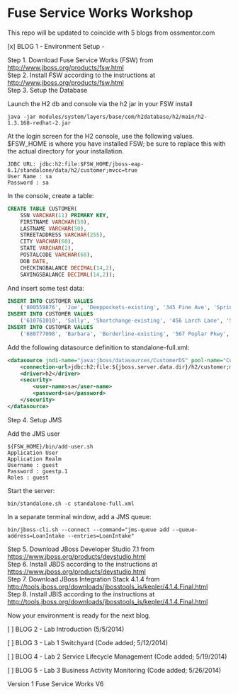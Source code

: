 Fuse Service Works Workshop
===========================

This repo will be updated to coincide with 5 blogs from ossmentor.com

[x] BLOG 1 - Environment Setup - 

Step 1. Download Fuse Service Works (FSW) from http://www.jboss.org/products/fsw.html  
Step 2. Install FSW according to the instructions at http://www.jboss.org/products/fsw.html  
Step 3. Setup the Database  
  
Launch the H2 db and console via the h2 jar in your FSW install  
```
java -jar modules/system/layers/base/com/h2database/h2/main/h2-1.3.168-redhat-2.jar  
```
At the login screen for the H2 console, use the following values. $FSW_HOME is where you have installed FSW; be sure to replace this with the actual directory for your installation.  
```
JDBC URL: jdbc:h2:file:$FSW_HOME/jboss-eap-6.1/standalone/data/h2/customer;mvcc=true  
User Name : sa  
Password : sa  
```
In the console, create a table:  
```sql
CREATE TABLE CUSTOMER(  
    SSN VARCHAR(11) PRIMARY KEY,  
    FIRSTNAME VARCHAR(50),  
    LASTNAME VARCHAR(50),  
    STREETADDRESS VARCHAR(255),  
    CITY VARCHAR(60),  
    STATE VARCHAR(2),  
    POSTALCODE VARCHAR(60),  
    DOB DATE,  
    CHECKINGBALANCE DECIMAL(14,2),  
    SAVINGSBALANCE DECIMAL(14,2));  
```
And insert some test data:  
```sql
INSERT INTO CUSTOMER VALUES   
    ('800559876', 'Joe', 'Deeppockets-existing', '345 Pine Ave', 'Springfield', 'MO', '65810', '1966-07-04', 14000.40, 22000.99);  
INSERT INTO CUSTOMER VALUES   
    ('610761010', 'Sally', 'Shortchange-existing', '456 Larch Lane', 'Springfield', 'MA', '99999', '1966-08-05', 9100.10, 2750.75);  
INSERT INTO CUSTOMER VALUES   
    ('680777098', 'Barbara', 'Borderline-existing', '567 Poplar Pkwy', 'Worcester', 'MA', '01604', '1976-09-06', 300.41, 11.01);  
```
Add the following datasource definition to standalone-full.xml:  
```xml
<datasource jndi-name="java:jboss/datasources/CustomerDS" pool-name="CustomerDS" enabled="true" use-java-context="true">  
    <connection-url>jdbc:h2:file:${jboss.server.data.dir}/h2/customer;mvcc=true</connection-url>    
    <driver>h2</driver>  
    <security>  
        <user-name>sa</user-name>  
        <password>sa</password>  
    </security>  
</datasource>  
```
Step 4. Setup JMS  
  
Add the JMS user  
```
${FSW_HOME}/bin/add-user.sh  
Application User  
Application Realm  
Username : guest  
Password : guestp.1  
Roles : guest  
```
Start the server:  
```
bin/standalone.sh -c standalone-full.xml  
```
In a separate terminal window, add a JMS queue:  
```
bin/jboss-cli.sh --connect --command="jms-queue add --queue-address=LoanIntake --entries=LoanIntake"  
```
  
Step 5. Download JBoss Developer Studio 7.1 from https://www.jboss.org/products/devstudio.html  
Step 6. Install JBDS according to the instructions at https://www.jboss.org/products/devstudio.html  
Step 7. Download JBoss Integration Stack 4.1.4 from http://tools.jboss.org/downloads/jbosstools_is/kepler/4.1.4.Final.html  
Step 8. Install JBIS according to the instructions at http://tools.jboss.org/downloads/jbosstools_is/kepler/4.1.4.Final.html  
  
Now your environment is ready for the next blog.  

[ ] BLOG 2 - Lab Introduction (5/5/2014) 
  
[ ] BLOG 3 - Lab 1 Switchyard  (Code added; 5/12/2014)
  
[ ] BLOG 4 - Lab 2 Service Lifecycle Management (Code added; 5/19/2014)
  
[ ] BLOG 5 - Lab 3 Business Activity Monitoring  (Code added; 5/26/2014)
  
Version 1 Fuse Service Works V6  
